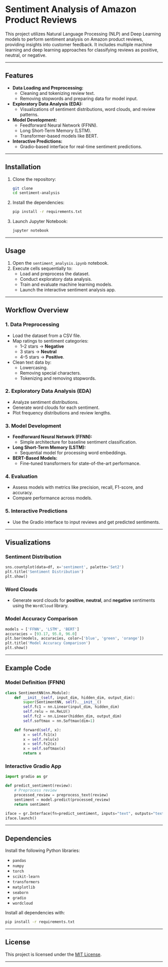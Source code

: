 
# Sentiment Analysis of Amazon Product Reviews

This project utilizes Natural Language Processing (NLP) and Deep Learning models to perform sentiment analysis 
on Amazon product reviews, providing insights into customer feedback. 
It includes multiple machine learning and deep learning approaches for classifying reviews 
as positive, neutral, or negative.

---

## Features

- **Data Loading and Preprocessing:**
  - Cleaning and tokenizing review text.
  - Removing stopwords and preparing data for model input.
- **Exploratory Data Analysis (EDA):**
  - Visualizations of sentiment distributions, word clouds, and review patterns.
- **Model Development:**
  - Feedforward Neural Network (FFNN).
  - Long Short-Term Memory (LSTM).
  - Transformer-based models like BERT.
- **Interactive Predictions:**
  - Gradio-based interface for real-time sentiment predictions.

---

## Installation

1. Clone the repository:
   ```bash
   git clone
   cd sentiment-analysis
   ```

2. Install the dependencies:
   ```bash
   pip install -r requirements.txt
   ```

3. Launch Jupyter Notebook:
   ```bash
   jupyter notebook
   ```

---

## Usage

1. Open the `sentiment_analysis.ipynb` notebook.
2. Execute cells sequentially to:
   - Load and preprocess the dataset.
   - Conduct exploratory data analysis.
   - Train and evaluate machine learning models.
   - Launch the interactive sentiment analysis app.

---

## Workflow Overview

### 1. Data Preprocessing
- Load the dataset from a CSV file.
- Map ratings to sentiment categories:
  - 1–2 stars → **Negative**
  - 3 stars → **Neutral**
  - 4–5 stars → **Positive**.
- Clean text data by:
  - Lowercasing.
  - Removing special characters.
  - Tokenizing and removing stopwords.

### 2. Exploratory Data Analysis (EDA)
- Analyze sentiment distributions.
- Generate word clouds for each sentiment.
- Plot frequency distributions and review lengths.

### 3. Model Development
- **Feedforward Neural Network (FFNN):**
  - Simple architecture for baseline sentiment classification.
- **Long Short-Term Memory (LSTM):**
  - Sequential model for processing word embeddings.
- **BERT-Based Models:**
  - Fine-tuned transformers for state-of-the-art performance.

### 4. Evaluation
- Assess models with metrics like precision, recall, F1-score, and accuracy.
- Compare performance across models.

### 5. Interactive Predictions
- Use the Gradio interface to input reviews and get predicted sentiments.

---

## Visualizations

### Sentiment Distribution
```python
sns.countplot(data=df, x='sentiment', palette='Set2')
plt.title('Sentiment Distribution')
plt.show()
```

### Word Clouds
- Generate word clouds for **positive**, **neutral**, and **negative** sentiments using the `WordCloud` library.

### Model Accuracy Comparison
```python
models = ['FFNN', 'LSTM', 'BERT']
accuracies = [93.17, 95.0, 96.0]
plt.bar(models, accuracies, color=['blue', 'green', 'orange'])
plt.title('Model Accuracy Comparison')
plt.show()
```

---

## Example Code

### Model Definition (FFNN)
```python
class SentimentNN(nn.Module):
    def __init__(self, input_dim, hidden_dim, output_dim):
        super(SentimentNN, self).__init__()
        self.fc1 = nn.Linear(input_dim, hidden_dim)
        self.relu = nn.ReLU()
        self.fc2 = nn.Linear(hidden_dim, output_dim)
        self.softmax = nn.Softmax(dim=1)

    def forward(self, x):
        x = self.fc1(x)
        x = self.relu(x)
        x = self.fc2(x)
        x = self.softmax(x)
        return x
```

### Interactive Gradio App
```python
import gradio as gr

def predict_sentiment(review):
    # Preprocess review
    processed_review = preprocess_text(review)
    sentiment = model.predict(processed_review)
    return sentiment

iface = gr.Interface(fn=predict_sentiment, inputs="text", outputs="text", title="Sentiment Analysis")
iface.launch()
```

---

## Dependencies

Install the following Python libraries:
- `pandas`
- `numpy`
- `torch`
- `scikit-learn`
- `transformers`
- `matplotlib`
- `seaborn`
- `gradio`
- `wordcloud`

Install all dependencies with:
```bash
pip install -r requirements.txt
```

---

## License

This project is licensed under the [MIT License](LICENSE).

---
